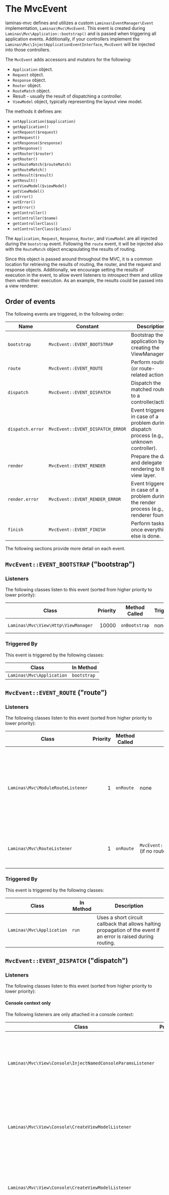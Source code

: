 # The MvcEvent

laminas-mvc defines and utilizes a custom `Laminas\EventManager\Event` implementation,
`Laminas\Mvc\MvcEvent`. This event is created during `Laminas\Mvc\Application::bootstrap()`
and is passed when triggering all application events.  Additionally, if your
controllers implement the `Laminas\Mvc\InjectApplicationEventInterface`, `MvcEvent`
will be injected into those controllers.

The `MvcEvent` adds accessors and mutators for the following:

- `Application` object.
- `Request` object.
- `Response` object.
- `Router` object.
- `RouteMatch` object.
- Result - usually the result of dispatching a controller.
- `ViewModel` object, typically representing the layout view model.

The methods it defines are:

- `setApplication($application)`
- `getApplication()`
- `setRequest($request)`
- `getRequest()`
- `setResponse($response)`
- `getResponse()`
- `setRouter($router)`
- `getRouter()`
- `setRouteMatch($routeMatch)`
- `getRouteMatch()`
- `setResult($result)`
- `getResult()`
- `setViewModel($viewModel)`
- `getViewModel()`
- `isError()`
- `setError()`
- `getError()`
- `getController()`
- `setController($name)`
- `getControllerClass()`
- `setControllerClass($class)`

The `Application`, `Request`, `Response`, `Router`, and `ViewModel` are all
injected during the `bootstrap` event. Following the `route` event, it will be
injected also with the `RouteMatch` object encapsulating the results of routing.

Since this object is passed around throughout the MVC, it is a common location
for retrieving the results of routing, the router, and the request and response
objects. Additionally, we encourage setting the results of execution in the
event, to allow event listeners to introspect them and utilize them within their
execution. As an example, the results could be passed into a view renderer.

## Order of events

The following events are triggered, in the following order:

Name             | Constant                         | Description
-----------------|----------------------------------|------------
`bootstrap`      | `MvcEvent::EVENT_BOOTSTRAP`      | Bootstrap the application by creating the ViewManager.
`route`          | `MvcEvent::EVENT_ROUTE`          | Perform routing (or route-related actions).
`dispatch`       | `MvcEvent::EVENT_DISPATCH`       | Dispatch the matched route to a controller/action.
`dispatch.error` | `MvcEvent::EVENT_DISPATCH_ERROR` | Event triggered in case of a problem during dispatch process (e.g., unknown controller).
`render`         | `MvcEvent::EVENT_RENDER`         | Prepare the data and delegate the rendering to the view layer.
`render.error`   | `MvcEvent::EVENT_RENDER_ERROR`   | Event triggered in case of a problem during the render process (e.g., no renderer found).
`finish`         | `MvcEvent::EVENT_FINISH`         | Perform tasks once everything else is done.

The following sections provide more detail on each event.

## `MvcEvent::EVENT_BOOTSTRAP` ("bootstrap")

### Listeners

The following classes listen to this event (sorted from higher priority to lower
priority):

Class                            | Priority | Method Called | Triggers | Description
---------------------------------|---------:|---------------|----------|------------
`Laminas\Mvc\View\Http\ViewManager` | 10000    | `onBootstrap` | none     | Prepares the view layer (instantiate a `Laminas\Mvc\View\Http\ViewManager`).

### Triggered By

This event is triggered by the following classes:

Class                  | In Method
-----------------------|----------
`Laminas\Mvc\Application` | `bootstrap`

## `MvcEvent::EVENT_ROUTE` ("route")

### Listeners

The following classes listen to this event (sorted from higher priority to lower
priority):

Class                          | Priority | Method Called | Triggers | Description
-------------------------------|---------:|---------------|----------|------------
`Laminas\Mvc\ModuleRouteListener` | 1        | `onRoute`     | none     | Determines if the module namespace should be prepended to the controller name. This is the case if the route match contains a parameter key matching the `MODULE_NAMESPACE` constant.
`Laminas\Mvc\RouteListener`       | 1        | `onRoute`     | `MvcEvent::EVENT_DISPATCH_ERROR` (if no route is matched) | Tries to match the request to the router and return a `RouteMatch` object.

### Triggered By

This event is triggered by the following classes:

Class                  | In Method | Description
-----------------------|-----------|------------
`Laminas\Mvc\Application` | `run`     | Uses a short circuit callback that allows halting propagation of the event if an error is raised during routing.

## `MvcEvent::EVENT_DISPATCH` ("dispatch")

### Listeners

The following classes listen to this event (sorted from higher priority to lower
priority):

#### Console context only

The following listeners are only attached in a console context:

Class                                                    | Priority | Method Called               | Description
---------------------------------------------------------|---------:|-----------------------------|------------
`Laminas\Mvc\View\Console\InjectNamedConsoleParamsListener` | 1000     | `injectNamedParams`         | Merge all params (route match params and params in the command), and add them to the `Request` object.
`Laminas\Mvc\View\Console\CreateViewModelListener`          | -80      | `createViewModelFromArray`  | If the controller action returns an associative array, this listener casts it to a `ConsoleModel` object.
`Laminas\Mvc\View\Console\CreateViewModelListener`          | -80      | `createViewModelFromString` | If the controller action returns a string, this listener casts it to a `ConsoleModel` object.
`Laminas\Mvc\View\Console\CreateViewModelListener`          | -80      | `createViewModelFromNull`   | If the controller action returns null, this listener casts it to a `ConsoleModel` object.
`Laminas\Mvc\View\Console\InjectViewModelListener`          | -100     | `injectViewModel`           | Inserts the `ViewModel` (in this case, a `ConsoleModel`) and adds it to the MvcEvent object. It either (a) adds it as a child to the default, composed view model, or (b) replaces it if the result is marked as terminal.

#### HTTP context only

The following listeners are only attached in an HTTP context:

Class                                        | Priority | Method Called              | Description
---------------------------------------------|---------:|----------------------------|------------
`Laminas\Mvc\View\Http\CreateViewModelListener` | -80      | `createViewModelFromArray` | If the controller action returns an associative array, this listener casts it to a `ViewModel` object.
`Laminas\Mvc\View\Http\CreateViewModelListener` | -80      | `createViewModelFromNull`  | If the controller action returns null, this listener casts it to a `ViewModel` object.
`Laminas\Mvc\View\Http\RouteNotFoundStrategy`   | -90      | `prepareNotFoundViewModel` | Creates and return a 404 `ViewModel`.
`Laminas\Mvc\View\Http\InjectTemplateListener`  | -90      | `injectTemplate`           | Injects a template into the view model, if none present. Template name is derived from the controller found in the route match, and, optionally, the action, if present.
`Laminas\Mvc\View\Http\InjectViewModelListener` | -100     | `injectViewModel`          | Inserts the `ViewModel` (in this case, a `ViewModel`) and adds it to the `MvcEvent` object. It either (a) adds it as a child to the default, composed view model, or (b) replaces it if the result is marked as terminable.

#### All contexts

The following listeners are attached for all contexts (sorted from higher
priority to lower priority):

Class                         | Priority | Method Called | Triggers | Description
------------------------------|---------:|---------------|----------|------------
`Laminas\Mvc\DispatchListener`   | 1        | `onDispatch`  | `MvcEvent::EVENT_DISPATCH_ERROR` (if an exception is raised during dispatch processes) |  Load and dispatch the matched controller from the service manager (and throws various exceptions if it does not).
`Laminas\Mvc\AbstractController` | 1        | `onDispatch`  | none     | The `onDispatch` method of the `AbstractController` is an abstract method. In `AbstractActionController`, for instance, it calls the action method.

### Triggered By

This event is triggered by the following classes:

Class                                    | In Method   | Description
-----------------------------------------|-------------|------------
`Laminas\Mvc\Application`                   | `run`       | Uses a short circuit callback to halt propagation of the event if an error is raised during routing.
`Laminas\Mvc\Controller\AbstractController` | `dispatch`  | If a listener returns a `Response` object, it halts propagation. Note: every `AbstractController` listens to this event and executes the `onDispatch` method when it is triggered.

## `MvcEvent::EVENT_DISPATCH_ERROR` ("dispatch.error")

### Listeners

The following classes listen to this event (sorted from higher priority to lower
priority):

#### Console context only

The following listeners are only attached in a console context:

Class                                           | Priority | Method Called               | Description
------------------------------------------------|---------:|-----------------------------|------------
`Laminas\Mvc\View\Console\RouteNotFoundStrategy`   | 1        | `handleRouteNotFoundError ` | Detect if an error is a "route not found" condition. If a “controller not found” or “invalid controller” error type is encountered, sets the response status code to 404.
`Laminas\Mvc\View\Console\ExceptionStrategy`       | 1        | `prepareExceptionViewModel` | Create an exception view model, and sets the status code to 404.
`Laminas\Mvc\View\Console\InjectViewModelListener` | -100     | `injectViewModel`           | Inserts the `ViewModel` (in this case, a `ConsoleModel`) and adds it to the `MvcEvent` object. It either (a) adds it as a child to the default, composed view model, or (b) replaces it if the result is marked as terminable.

#### HTTP context only

The following listeners are only attached in an HTTP context:

Class                                        | Priority | Method Called               | Description
---------------------------------------------|---------:|-----------------------------|------------
`Laminas\Mvc\View\Http\RouteNotFoundStrategy`   | 1        | `detectNotFoundError`       | Detect if an error is a 404 condition. If a “controller not found” or “invalid controller” error type is encountered, sets the response status code to 404.
`Laminas\Mvc\View\Http\RouteNotFoundStrategy`   | 1        | `prepareNotFoundViewModel`  | Create and return a 404 view model.
`Laminas\Mvc\View\Http\ExceptionStrategy`       | 1        | `prepareExceptionViewModel` | Create an exception view model and set the status code to 404.
`Laminas\Mvc\View\Http\InjectViewModelListener` | -100     | `injectViewModel`           | Inserts the `ViewModel` (in this case, a `ViewModel`) and adds it to the MvcEvent object. It either (a) adds it as a child to the default, composed view model, or (b) replaces it if the result is marked as terminable.

#### All contexts

The following listeners are attached for all contexts:

Class                       | Priority | Method Called        | Description
----------------------------|---------:|----------------------|------------
`Laminas\Mvc\DispatchListener` | 1        | `reportMonitorEvent` | Used for monitoring when Zend Server is used.

### Triggered By

Class                         | In Method
------------------------------|----------
`Laminas\Mvc\DispatchListener`   | `onDispatch`
`Laminas\Mvc\DispatchListener`   | `marshallControllerNotFoundEvent`
`Laminas\Mvc\DispatchListener`   | `marshallBadControllerEvent`

## `MvcEvent::EVENT_RENDER` ("render")

### Listeners

The following classes listen to this event (sorted from higher priority to lower
priority):

#### Console context only

The following listeners are only attached in a console context:

Class                                            | Priority | Method Called | Description
-------------------------------------------------|---------:|---------------|------------
`Laminas\Mvc\View\Console\DefaultRenderingStrategy` | -10000   | `render`      | Render the view.

#### HTTP context only

The following listeners are only attached in an HTTP context:

Class                                         | Priority | Method Called | Description
----------------------------------------------|---------:|---------------|------------
`Laminas\Mvc\View\Http\DefaultRenderingStrategy` | -10000   | `render`      | Render the view.

### Triggered By

This event is triggered by the following classes:

Class                  | In Method         | Description
-----------------------|-------------------|------------
`Laminas\Mvc\Application` | `completeRequest` | This event is triggered just before the `MvcEvent::FINISH` event.

## `MvcEvent::EVENT_RENDER_ERROR` ("render.error")

### Listeners

The following classes listen to this event (sorted from higher priority to lower
priority):

#### Console context only

The following listeners are only attached in a console context:

Class                                           | Priority | Method Called               | Description
------------------------------------------------|---------:|-----------------------------|------------
`Laminas\Mvc\View\Console\ExceptionStrategy`       | 1        | `prepareExceptionViewModel` | Create an exception view model and set the status code to 404.
`Laminas\Mvc\View\Console\InjectViewModelListener` | -100     | `injectViewModel`           | Inserts the `ViewModel` (in this case, a `ConsoleModel`) and adds it to the `MvcEvent` object. It either (a) adds it as a child to the default, composed view model, or (b) replaces it if the result is marked as terminable.

#### HTTP context only

The following listeners are only attached in an HTTP context:

Class                                           | Priority | Method Called               | Description
------------------------------------------------|---------:|-----------------------------|------------
`Laminas\Mvc\View\Http\ExceptionStrategy`          | 1        | `prepareExceptionViewModel` | Create an exception view model and set the status code to 404.
`Laminas\Mvc\View\Http\InjectViewModelListener`    | -100     | `injectViewModel`           | Inserts the `ViewModel` (in this case, a `ViewModel`) and adds it to the MvcEvent object. It either (a) adds it as a child to the default, composed view model, or (b) replaces it if the result is marked as terminable.
`Laminas\Mvc\View\Http\DefaultRenderingStrategy`   | -10000   | `render`                    | Render the view

### Triggered By

This event is triggered by the following classes:

Class                                         | In Method | Description
----------------------------------------------|-----------|------------
`Laminas\Mvc\View\Http\DefaultRenderingStrategy` | `render`  | This event is triggered if an exception is raised during rendering.

## `MvcEvent::EVENT_FINISH` ("finish")

### Listeners

The following classes listen to this event (sorted from higher priority to lower
priority):

Class                           | Priority | Method Called  | Description
--------------------------------|---------:|----------------|------------
`Laminas\Mvc\SendResponseListener` | -10000   | `sendResponse` | Triggers the `SendResponseEvent` in order to prepare the response (see the next chapter for more information about `SendResponseEvent`).

### Triggered By

This event is triggered by the following classes:

Class                  | In Method         | Description
-----------------------|-------------------|------------
`Laminas\Mvc\Application` | `run`             | This event is triggered once the `MvcEvent::ROUTE` event returns a correct `ResponseInterface`.
`Laminas\Mvc\Application` | `run`             | This event is triggered once the `MvcEvent::DISPATCH` event returns a correct `ResponseInterface`.
`Laminas\Mvc\Application` | `completeRequest` | This event is triggered after `MvcEvent::RENDER` (at this point, the view is already rendered).
